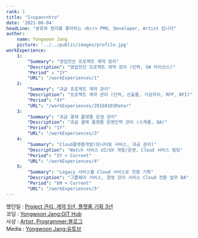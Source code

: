 ```yaml
---
rank: 1
title: "I<span>ntro" 
date: '2021-08-04'
headLine: "분류와 정리를 좋아하는 <br/> PMO, Developer, Artist 입니다"
author:
    name: Yongwoon Jang
    picture: '../../public/images/profile.jpg'
workExperience:
    1:
        "Summary": "영업전산 프로젝트 계약 정리"
        "Description": "영업전산 프로젝트 계약 정리 (인력, SW 라이선스)"
        "Period" : "1Y"
        "URL": "/workExperiences/1"
    2:
        "Summary": "과금 프로젝트 계약 관리"
        "Description": "프로젝트 계약 관리 (인력, 산출물, 기성처리, RFP, RFI)"
        "Period": "4Y"
        "URL": "/workExperiences/20160101Rater"
    3:
        "Summary": "과금 결제 플랫폼 운영 관리"
        "Description": "과금 결제 플랫폼 운영인력 관리 (스케줄, QA)"
        "Period": "1Y"
        "URL": "/workExperiences/3"
    4:
        "Summary": "Cloud플랫폼개발(모니터링 서비스, 과금 관리)"
        "Description": "Watch 서비스 UI/UX 개발/운영, Cloud 서비스 빌링"
        "Period": "2Y + Current"
        "URL": "/workExperiences/4"
    5:
        "Summary": "Legacy 서비스를 Cloud 서비스로 전환 기획"
        "Description": "그룹웨어 서비스, 경영 관리 서비스 Cloud 전환 업무 BA" 
        "Period": "6M + Current"
        "URL": "/workExperiences/5"
---
```


했던일 : <a href="/workExperiences/profile-mgmt"> Project 관리, 계약 5년, 플랫폼 기획 3년</a><br />
코딩 : <a href="https://github.com/YongwoonJang">Yongwoon Jang:GIT Hub</a><br/>
사상 : <a href="https://blog.naver.com/jyy3k">Artist, Programmer:블로그</a><br/> 
Media : <a href="https://www.youtube.com/channel/UCCBDNHHeeh5FZX3ZnJ1VDcg">Yongwoon Jang:유튜브</a><br/>
